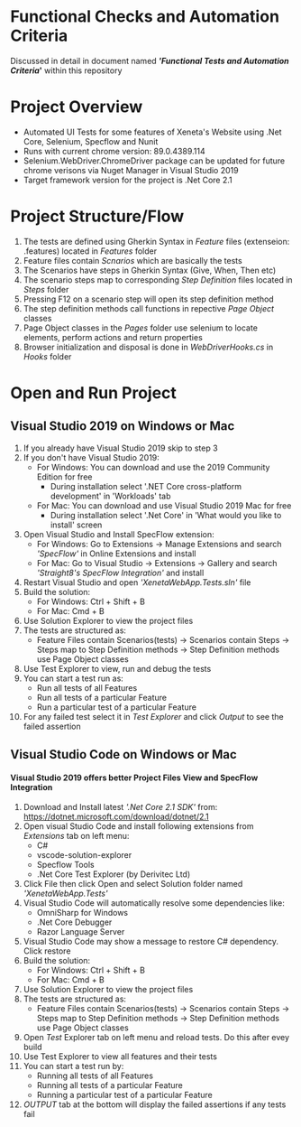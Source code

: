 # Functional Checks and Automation Criteria
Discussed in detail in document named **_'Functional Tests and Automation Criteria_'** within this repository

# Project Overview
* Automated UI Tests for some features of Xeneta's Website using .Net Core, Selenium, Specflow and Nunit
* Runs with current chrome version: 89.0.4389.114 
* Selenium.WebDriver.ChromeDriver package can be updated for future chrome verisons via Nuget Manager in Visual Studio 2019
* Target framework version for the project is .Net Core 2.1

# Project Structure/Flow
1. The tests are defined using Gherkin Syntax in *Feature* files (extenseion: .features) located in *Features* folder
2. Feature files contain *Scnarios* which are basically the tests
3. The Scenarios have steps in Gherkin Syntax (Give, When, Then etc)
4. The scenario steps map to corresponding *Step Definition* files located in *Steps* folder
5. Pressing F12 on a scenario step will open its step definition method
6. The step definition methods call functions in repective *Page Object* classes
7. Page Object classes in the *Pages* folder use selenium to locate elements, perform actions and return properties
8. Browser initialization and disposal is done in *WebDriverHooks.cs* in *Hooks* folder

# Open and Run Project
## Visual Studio 2019 on Windows or Mac
1. If you already have Visual Studio 2019 skip to step 3
2. If you don't have Visual Studio 2019:
    * For Windows: You can download and use the 2019 Community Edition for free
      * During installation select '.NET Core cross-platform development' in 'Workloads' tab
    * For Mac: You can download and use Visual Studio 2019 Mac for free
      * During installation select '.Net Core' in 'What would you like to install' screen
3. Open Visual Studio and Install SpecFlow extension:
    * For Windows: Go to Extensions -> Manage Extensions and search *'SpecFlow'* in Online Extensions and install
    * For Mac: Go to Visual Studio -> Extensions -> Gallery and search *'Straight8's SpecFlow Integration'* and install
4. Restart Visual Studio and open *'XenetaWebApp.Tests.sln'* file
5. Build the solution:
    * For Windows: Ctrl + Shift + B
    * For Mac: Cmd + B
6. Use Solution Explorer to view the project files
7. The tests are structured as:
    * Feature Files contain Scenarios(tests) -> Scenarios contain Steps -> Steps map to Step Definition methods -> Step Definition methods use Page Object classes
8. Use Test Explorer to view, run and debug the tests
9. You can start a test run as:
    * Run all tests of all Features
    * Run all tests of a particular Feature
    * Run a particular test of a particular Feature
10. For any failed test select it in *Test Explorer* and click *Output* to see the failed assertion 

## Visual Studio Code on Windows or Mac
#### Visual Studio 2019 offers better Project Files View and SpecFlow Integration
1. Download and Install latest *'.Net Core 2.1 SDK'* from: https://dotnet.microsoft.com/download/dotnet/2.1
2. Open visual Studio Code and install following extensions from *Extensions* tab on left menu:
    * C#
    * vscode-solution-explorer
    * Specflow Tools
    * .Net Core Test Explorer (by Derivitec Ltd)
3. Click File then click Open and select Solution folder named *'XenetaWebApp.Tests'*
4. Visual Studio Code will automatically resolve some dependencies like:
   * OmniSharp for Windows
   * .Net Core Debugger
   * Razor Language Server
5. Visual Studio Code may show a message to restore C# dependency. Click restore
6. Build the solution:
    * For Windows: Ctrl + Shift + B
    * For Mac: Cmd + B
7. Use Solution Explorer to view the project files
8. The tests are structured as:
    * Feature Files contain Scenarios(tests) -> Scenarios contain Steps -> Steps map to Step Definition methods -> Step Definition methods use Page Object classes
9. Open *Test* Explorer tab on left menu and reload tests. Do this after evey build
10. Use Test Explorer to view all features and their tests
11. You can start a test run by:
    * Running all tests of all Features
    * Running all tests of a particular Feature
    * Running a particular test of a particular Feature
12. *OUTPUT* tab at the bottom will display the failed assertions if any tests fail
